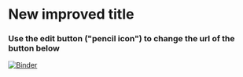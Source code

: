 # New improved title

### Use the edit button ("pencil icon") to change the url of the button below

[![Binder](https://mybinder.org/badge_logo.svg)](https://mybinder.org/v2/gh/bad/gitdemo.git/master?filepath=demo.ipynb)

